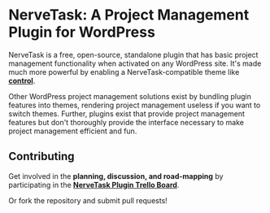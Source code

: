 # NerveTask: A Project Management Plugin for WordPress

NerveTask is a free, open-source, standalone plugin that has basic project management functionality when activated on any WordPress site. It's made much more powerful by enabling a NerveTask-compatible theme like **[control]**.

Other WordPress project management solutions exist by bundling plugin features into themes, rendering project management useless if you want to switch themes. Further, plugins exist that provide project management features but don't thoroughly provide the interface necessary to make project management efficient and fun.

## Contributing

Get involved in the **planning, discussion, and road-mapping** by participating in the **[NerveTask Plugin Trello Board]**.

Or fork the repository and submit pull requests!

[control]: https://github.com/NerveTask/control
[NerveTask Plugin Trello Board]: https://trello.com/b/sV78jSZh/nervetask
